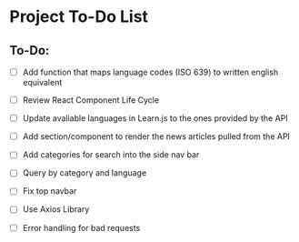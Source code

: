 # Project To-Do List

## To-Do:
- [ ] Add function that maps language codes (ISO 639) to written english equivalent
- [ ] Review React Component Life Cycle
- [ ] Update avaliable languages in Learn.js to the ones provided by the API
- [ ] Add section/component to render the news articles pulled from the API
- [ ] Add categories for search into the side nav bar
- [ ] Query by category and language
- [ ] Fix top navbar 
- [ ] Use Axios Library
- [ ] Error handling for bad requests

